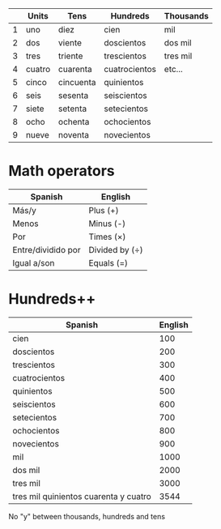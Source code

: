 
|     | Units  | Tens      | Hundreds      | Thousands |
| --- | ------ | --------- | ------------- | --------- |
| 1   | uno    | diez      | cien          | mil       |
| 2   | dos    | viente    | doscientos    | dos mil   |
| 3   | tres   | triente   | trescientos   | tres mil  |
| 4   | cuatro | cuarenta  | cuatrocientos | etc...    |
| 5   | cinco  | cincuenta | quinientos    |           |
| 6   | seis   | sesenta   | seiscientos   |           |
| 7   | siete  | setenta   | setecientos   |           |
| 8   | ocho   | ochenta   | ochocientos   |           |
| 9   | nueve  | noventa   | novecientos   |           |


# Math operators

| Spanish            | English             |
| ------------------ | ------------------- |
| Más/y              | Plus (+)            |
| Menos              | Minus (-)           |
| Por                | Times ($\times$)    |
| Entre/dividido por | Divided by ($\div$) |
| Igual a/son        | Equals (=)          |

# Hundreds++

| Spanish                               | English |
| ------------------------------------- | ------- |
| cien                                  | 100     |
| doscientos                            | 200     |
| trescientos                           | 300     |
| cuatrocientos                         | 400     |
| quinientos                            | 500     |
| seiscientos                           | 600     |
| setecientos                           | 700     |
| ochocientos                           | 800     |
| novecientos                           | 900     |
| mil                                   | 1000    |
| dos mil                               | 2000    |
| tres mil                              | 3000    |
| tres mil quinientos cuarenta y cuatro | 3544    |
No "y" between thousands, hundreds and tens